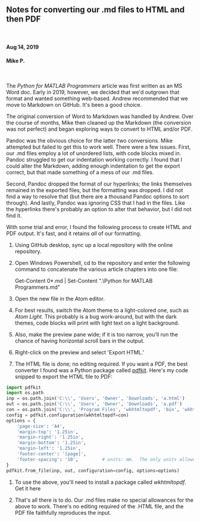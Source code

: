 ## Notes for converting our .md files to HTML and then PDF

<br>

#### Aug 14, 2019
#### Mike P.

<br>

The _Python for MATLAB Programmers_ article was first written as an MS Word doc.
Early in 2019, however, we decided that we'd outgrown that format and wanted
something web-based.  Andrew recommended that we move to Markdown on GitHub.
It's been a good choice.

The original conversion of Word to Markdown was handled by Andrew.  Over the
course of months, Mike then cleaned up the Markdown (the conversion was not
perfect) and began exploring ways to convert to HTML and/or PDF.

Pandoc was the obvious choice for the latter two conversions.  Mike attempted
but failed to get this to work well.  There were a few issues.  First, our .md
files employ a lot of unordered lists, with code blocks mixed in.  Pandoc
struggled to get our indentation working correctly.  I found that I could alter
the Markdown, adding enough indentation to get the export correct, but that made
something of a mess of our .md files.

Second, Pandoc dropped the format of our hyperlinks; the links themselves
remained in the exported files, but the formatting was dropped.  I did not find
a way to resolve that (but there are a thousand Pandoc options to sort through).
And lastly, Pandoc was ignoring CSS that I had in the files.  Like the
hyperlinks there's probably an option to alter that behavior, but I did not find
it.

With some trial and error, I found the following process to create HTML and PDF
output.  It's fast, and it retains _all_ of our formatting.  

1. Using GitHub desktop, sync up a local repository with the online repository.

1. Open Windows Powershell, cd to the repository and enter the following command
to concatenate the various article chapters into one file:

    Get-Content 0*.md | Set-Content ".\Python for MATLAB Programmers.md"

1. Open the new file in the Atom editor.

1. For best results, switch the Atom theme to a light-colored one, such as _Atom
Light_.  This probably is a bug work-around, but with the dark themes, code
blocks will print with light text on a light background.  

1. Also, make the preview pane wide; if it is too narrow, you'll run the chance
of having horizontal scroll bars in the output.

1. Right-click on the preview and select 'Export HTML.'

1. The HTML file is done; no editing required.  If you want a PDF, the best
converter I found was a Python package called <a
href="https://pypi.org/project/pdfkit/">pdfkit</a>.  Here's my code snipped to
export the HTML file to PDF:
```python
import pdfkit
import os.path
inp = os.path.join('C:\\', 'Users', 'Owner', 'Downloads', 'a.html')
out = os.path.join('C:\\', 'Users', 'Owner', 'Downloads', 'a.pdf')
con = os.path.join('C:\\', 'Program Files', 'wkhtmltopdf', 'bin', 'wkhtmltopdf.exe')
config = pdfkit.configuration(wkhtmltopdf=con)
options = {
    'page-size': 'A4',
    'margin-top': '1.25in',
    'margin-right': '1.25in',
    'margin-bottom': '1.25in',
    'margin-left': '1.25in',
    'footer-center': '[page]',
    'footer-spacing': '10',         # units: mm.  The only units allowed here.
}
pdfkit.from_file(inp, out, configuration=config, options=options)
```

1. To use the above, you'll need to install a package called _wkhtmltopdf_. Get
it <a rhref="https://wkhtmltopdf.org">here</a>

1. That's all there is to do.  Our .md files make no special allowances for the
above to work. There's no editing required of the .HTML file, and the PDF file
faithfully reproduces the input.
